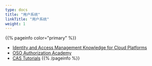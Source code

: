 ```yaml
---
type: docs
title: "用户系统"
linkTitle: "用户系统"
weight: 1
---
```


{{% pageinfo color="primary" %}}
- [Identity and Access Management Knowledge for Cloud Platforms](https://github.com/kdeldycke/awesome-iam)
- [OSO Authorization Academy](https://www.osohq.com/academy)
- [CAS Tutorials](https://blog.csdn.net/u010475041/category_7156505.html)
{{% /pageinfo %}}
